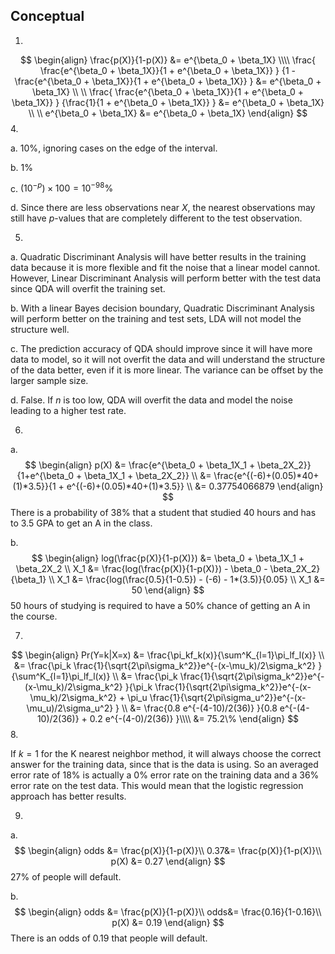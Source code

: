 ## Conceptual

1.
$$
\begin{align}
\frac{p(X)}{1-p(X)} &= e^{\beta_0 + \beta_1X} \\\\
\frac{  \frac{e^{\beta_0 + \beta_1X}}{1 + e^{\beta_0 + \beta_1X}}  } {1 - \frac{e^{\beta_0 + \beta_1X}}{1 + e^{\beta_0 + \beta_1X}} } &= e^{\beta_0 + \beta_1X} \\ \\
\frac{  \frac{e^{\beta_0 + \beta_1X}}{1 + e^{\beta_0 + \beta_1X}}  } {\frac{1}{1 + e^{\beta_0 + \beta_1X}} } &= e^{\beta_0 + \beta_1X} \\ \\
e^{\beta_0 + \beta_1X} &= e^{\beta_0 + \beta_1X}
\end{align}
$$
4.

a. $10\%$, ignoring cases on the edge of the interval.

b. $1\%$

c. $(10^{-p})\times 100 = 10^{-98}\%$

d. Since there are less observations near $X$, the nearest observations may still have $p$-values that are completely different to the test observation.



5.

a. Quadratic Discriminant Analysis will have better results in the training data because it is more flexible and fit the noise that a linear model cannot. However, Linear Discriminant Analysis will perform better with the test data since QDA will overfit the training set.

b. With a linear Bayes decision boundary, Quadratic Discriminant Analysis will perform better on the training and test sets, LDA will not model the structure well.

c. The prediction accuracy of QDA should improve since it will have more data to model, so it will not overfit the data and will understand the structure of the data better, even if it is more linear. The variance can be offset by the larger sample size.

d. False. If $n$ is too low, QDA will overfit the data and model the noise leading to a higher test rate.



6.

a. 
$$
\begin{align}
p(X) &= \frac{e^{\beta_0 + \beta_1X_1 + \beta_2X_2}}{1+e^{\beta_0 + \beta_1X_1 + \beta_2X_2}} \\
&= \frac{e^{(-6)+(0.05)*40+(1)*3.5}}{1 + e^{(-6)+(0.05)*40+(1)*3.5}} \\
&= 0.37754066879
\end{align}
$$
There is a probability of 38% that a student that studied 40 hours and has to 3.5 GPA to get an A in the class.

b.
$$
\begin{align}
log(\frac{p(X)}{1-p(X)}) &= \beta_0 + \beta_1X_1 + \beta_2X_2 \\
 X_1 &= \frac{log(\frac{p(X)}{1-p(X)}) - \beta_0 - \beta_2X_2}{\beta_1} \\
 X_1 &= \frac{log(\frac{0.5}{1-0.5}) - (-6) - 1*(3.5)}{0.05} \\
 X_1 &= 50
\end{align}
$$
50 hours of studying is required to have a 50% chance of getting an A in the course.



7.
$$
\begin{align}
Pr(Y=k|X=x) &= \frac{\pi_kf_k(x)}{\sum^K_{l=1}\pi_lf_l(x)} \\
&= \frac{\pi_k \frac{1}{\sqrt{2\pi\sigma_k^2}}e^{-(x-\mu_k)/2\sigma_k^2} }{\sum^K_{l=1}\pi_lf_l(x)} \\
&= \frac{\pi_k \frac{1}{\sqrt{2\pi\sigma_k^2}}e^{-(x-\mu_k)/2\sigma_k^2} }{\pi_k \frac{1}{\sqrt{2\pi\sigma_k^2}}e^{-(x-\mu_k)/2\sigma_k^2} + \pi_u \frac{1}{\sqrt{2\pi\sigma_u^2}}e^{-(x-\mu_u)/2\sigma_u^2} } \\
&= \frac{0.8 e^{-(4-10)/2(36)} }{0.8 e^{-(4-10)/2(36)} + 0.2 e^{-(4-0)/2(36)} }\\\\
&= 75.2\%
\end{align}
$$
8.

If $k=1$ for the K nearest neighbor method, it will always choose the correct answer for the training data, since that is the data is using. So an averaged error rate of $18\%$ is actually a $0\%$ error rate on the training data and a $36\%$ error rate on the test data. This would mean that the logistic regression approach has better results.

9.

a.
$$
\begin{align}
odds &= \frac{p(X)}{1-p(X)}\\
0.37&= \frac{p(X)}{1-p(X)}\\
p(X) &= 0.27
\end{align}
$$
27% of people will default.

b.
$$
\begin{align}
odds &= \frac{p(X)}{1-p(X)}\\
odds&= \frac{0.16}{1-0.16}\\
p(X) &= 0.19
\end{align}
$$
There is an odds of 0.19 that people will default.